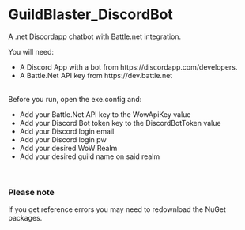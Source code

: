# GuildBlaster_DiscordBot
A .net Discordapp chatbot with Battle.net integration.

You will need:
<ul>
<li>A Discord App with a bot from https://discordapp.com/developers.</li>
<li>A Battle.Net API key from https://dev.battle.net</li>
</ul>
<br>
Before you run, open the exe.config and:
<ul>
<li>Add your Battle.Net API key to the WowApiKey value</li>
<li>Add your Discord Bot token key to the DiscordBotToken value</li>
<li>Add your Discord login email</li>
<li>Add your Discord login pw</li>
<li>Add your desired WoW Realm</li>
<li>Add your desired guild name on said realm</li>
</ul>
<br>
<h3>Please note</h3>
If you get reference errors you may need to redownload the NuGet packages.
